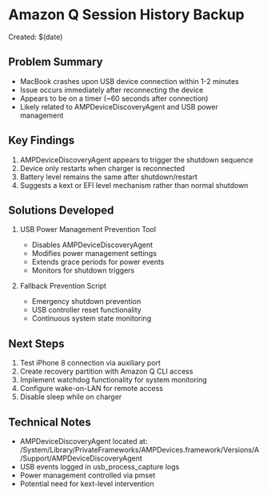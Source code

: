 # Amazon Q Session History Backup
Created: $(date)

## Problem Summary
- MacBook crashes upon USB device connection within 1-2 minutes
- Issue occurs immediately after reconnecting the device
- Appears to be on a timer (~60 seconds after connection)
- Likely related to AMPDeviceDiscoveryAgent and USB power management

## Key Findings
1. AMPDeviceDiscoveryAgent appears to trigger the shutdown sequence
2. Device only restarts when charger is reconnected
3. Battery level remains the same after shutdown/restart
4. Suggests a kext or EFI level mechanism rather than normal shutdown

## Solutions Developed
1. USB Power Management Prevention Tool
   - Disables AMPDeviceDiscoveryAgent
   - Modifies power management settings
   - Extends grace periods for power events
   - Monitors for shutdown triggers

2. Fallback Prevention Script
   - Emergency shutdown prevention
   - USB controller reset functionality
   - Continuous system state monitoring

## Next Steps
1. Test iPhone 8 connection via auxiliary port
2. Create recovery partition with Amazon Q CLI access
3. Implement watchdog functionality for system monitoring
4. Configure wake-on-LAN for remote access
5. Disable sleep while on charger

## Technical Notes
- AMPDeviceDiscoveryAgent located at: /System/Library/PrivateFrameworks/AMPDevices.framework/Versions/A/Support/AMPDeviceDiscoveryAgent
- USB events logged in usb_process_capture logs
- Power management controlled via pmset
- Potential need for kext-level intervention
